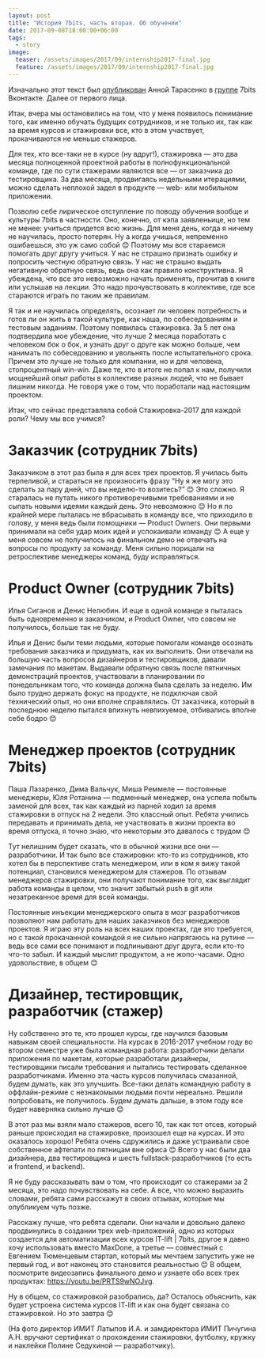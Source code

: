 ```yaml
---
layout: post
title: "История 7bits, часть вторая. Об обучении"
date: 2017-09-08T18:00:00+06:00
tags:
  - story
image: 
  teaser: /assets/images/2017/09/internship2017-final.jpg
  feature: /assets/images/2017/09/internship2017-final.jpg
---
```


Изначально этот текст был [опубликован](https://vk.com/7bits?w=wall-80874894_321) Анной Тарасенко в [группе](https://vk.com/7bits) 7bits Вконтакте. Далее от первого лица. 

Итак, вчера мы остановились на том, что у меня появилось понимание того, как именно обучать будущих сотрудников, и не только их, так как за время курсов и стажировки все, кто в этом участвует, прокачиваются не меньше стажеров.

Для тех, кто все-таки не в курсе (ну вдруг!), стажировка — это два месяца полноценной проектной работы в полнофункциональной команде, где по сути стажерами являются все — от заказчика до тестировщика. За два месяца, продвигаясь недельными итерациями, можно сделать неплохой задел в продукте — web- или мобильном приложении.

Позволю себе лирическое отступление по поводу обучения вообще и культуры 7bits в частности. Оно, конечно, от кэпа заявленьице, но тем не менее: учиться придется всю жизнь. Для меня день, когда я ничему не научилась, просто потерян. Ну а когда учишься, непременно ошибаешься, это уж само собой 😊 Поэтому мы все стараемся помогать друг другу учиться. У нас не страшно признать ошибку и попросить честную обратную связь. У нас не страшно выдать негативную обратную связь, ведь она как правило конструктивна. Я убеждена, что все это невозможно начать применять, прочитав в книге или услышав на лекции. Это надо прочувствовать в коллективе, где все стараются играть по таким же правилам.

Я так и не научилась определять, осознает ли человек потребность и готов ли он жить в такой культуре, как наша, по собеседованиям и тестовым заданиям. Поэтому появилась стажировка. За 5 лет она подтвердила мое убеждение, что лучше 2 месяца поработать с человеком бок о бок, и узнать друг о друге как можно больше, чем нанимать по собеседованию и увольнять после испытательного срока. Причем это лучше не только для компании, но и для человека, стопроцентный win-win. Даже те, кто в итоге не попал к нам, получили мощнейший опыт работы в коллективе разных людей, что не бывает лишним никогда. Не говоря уже о том, что поработали над настоящим проектом.

Итак, что сейчас представляла собой Стажировка-2017 для каждой роли? Чему мы все учимся?

# Заказчик (сотрудник 7bits)

Заказчиком в этот раз была я для всех трех проектов. Я училась быть терпеливой, и стараться не произносить фразу “Ну я же могу это сделать за пару дней, что вы неделю-то возитесь?” 😊 Это сложно. Я старалась не путать никого противоречивыми требованиями и не сыпать новыми идеями каждый день. Это невозможно 😊 Но я по крайней мере пыталась не вбрасывать в команду все, что приходило в голову, у меня ведь были помощники — Product Owners. Они первыми принимали на себя удар моих идей и успокаивали команду 😊 А еще у меня совсем не получилось на финальном демо не отвечать на вопросы по продукту за команду. Меня сильно порицали на ретроспективе менеджеры команд, буду исправляться.

# Product Owner (сотрудник 7bits)

Илья Сиганов и Денис Нелюбин. И еще в одной команде я пыталась быть одновременно и заказчиком, и Product Owner, что совсем не получилось, больше так не буду.

Илья и Денис были теми людьми, которые помогали команде осознать требования заказчика и придумать, как их выполнить. Они отвечали на большую часть вопросов дизайнеров и тестировщиков, давали замечания по макетам. Выдавали обратную связь после пятничных демонстраций проектов, участвовали в планировании по понедельникам того, что команда должна была сделать за неделю. Им было трудно держать фокус на продукте, не подключая свой технический опыт, но они вполне справлялись. От заказчика, который в последнюю неделю пытался впихнуть невпихуемое, отбивались вполне себе бодро 😊

# Менеджер проектов (сотрудник 7bits)

Паша Лазаренко, Дима Вальчук, Миша Реммеле — постоянные менеджеры, Юля Ротанина — подменный менеджер, она успела побыть заменой для всех, так как каждый из парней ходил за время стажировки в отпуск на 2 недели. Это классный опыт. Ребята учились передавать и принимать дела, не участвовать в жизни проекта во время отпуска, я точно знаю, что некоторым это давалось с трудом 😊

Тут нелишним будет сказать, что в обычной жизни все они — разработчики. И так было все стажировки: кто-то из сотрудников, кто хотел бы в перспективе стать менеджером, или в ком я вижу такой потенциал, становился менеджером для стажеров. По отзывам менеджеров стажировки, они получают понимание того, как выглядит работа команды в целом, что значит забытый push в git или незатреканное время для всей команды. 

Постоянные инъекции менеджерского опыта в мозг разработчиков позволяют нам работать для наших заказчиков без менеджеров проектов. Я играю эту роль на всех наших проектах, где это требуется, но с такой прокачанной командой я не сильно напрягаюсь на рутине — ведь все сами все понимают и подпинывают друг друга, если кто-то что-то забыл. И каждый мыслит продуктом, а не жопо-часами. Одно удовольствие, в общем 😊

# Дизайнер, тестировщик, разработчик (стажер)

Ну собственно это те, кто прошел курсы, где научился базовым навыкам своей специальности. На курсах в 2016-2017 учебном году во втором семестре уже была командная работа: разработчики делали приложения по макетам, которые разработали дизайнеры, тестировщики писали требования и пытались тестировать сделанное разработчиками. Именно эта часть курсов получилась смазанной, будем думать, как это улучшить. Все-таки делать командную работу в оффлайн-режиме с незнакомыми людьми почти нереально. Решили попробовать, не получилось. Будем думать дальше, в этом году все будет наверняка сильно лучше 😊

В этот раз мы взяли мало стажеров, всего 10, так как тот отсев, который раньше происходил на стажировке, произошел еще на курсах. И это оказалось хорошо! Ребята очень сдружились и даже устраивали свое собственное афтепати по пятницам вне офиса 😊 Всего у нас были два дизайнера, два тестировщика и шесть fullstack-разработчиков (то есть и frontend, и backend).

Я не буду рассказывать вам о том, что происходит со стажерами за 2 месяца, это надо почувствовать на себе. А все, что можно выразить словами, ребята сами расскажут в своих отзывах, которые мы опубликуем чуть позже.

Расскажу лучше, что ребята сделали. Они начали и довольно далеко продвинулись в создании трех web-приложений, одно из которых создается для автоматизации всех курсов IT-lift | 7bits, другое я давно хочу использовать вместо MaxDone, а третье — совместный с Евгением Тюменцевым стартап, который мы мечтаем запустить уже не первый год, и вот наконец это становится реальностью 😊 В общем, посмотрите видеозапись финального демо и узнаете обо всех трех продуктах: https://youtu.be/PRTS9wNOJvg.

Ну в общем, со стажировкой разобрались, да? Осталось объяснить, как будет устроена система курсов IT-lift и как она будет связана со стажировкой. Но это завтра 😊

(На фото директор ИМИТ Латыпов И.А. и замдиректора ИМИТ Пичугина А.Н. вручают сертификат о прохождении стажировки, футболку, кружку и наклейки Полине Седухиной — разработчику).